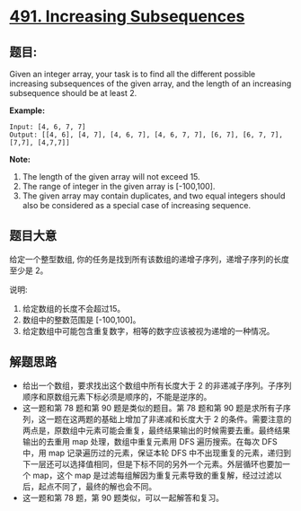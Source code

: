 # [491. Increasing Subsequences](https://leetcode.com/problems/increasing-subsequences/)


## 题目:

Given an integer array, your task is to find all the different possible increasing subsequences of the given array, and the length of an increasing subsequence should be at least 2.

**Example:**

    Input: [4, 6, 7, 7]
    Output: [[4, 6], [4, 7], [4, 6, 7], [4, 6, 7, 7], [6, 7], [6, 7, 7], [7,7], [4,7,7]]

**Note:**

1. The length of the given array will not exceed 15.
2. The range of integer in the given array is [-100,100].
3. The given array may contain duplicates, and two equal integers should also be considered as a special case of increasing sequence.



## 题目大意


给定一个整型数组, 你的任务是找到所有该数组的递增子序列，递增子序列的长度至少是 2。

说明:

1. 给定数组的长度不会超过15。
2. 数组中的整数范围是 [-100,100]。
3. 给定数组中可能包含重复数字，相等的数字应该被视为递增的一种情况。




## 解题思路


- 给出一个数组，要求找出这个数组中所有长度大于 2 的非递减子序列。子序列顺序和原数组元素下标必须是顺序的，不能是逆序的。
- 这一题和第 78 题和第 90 题是类似的题目。第 78 题和第 90 题是求所有子序列，这一题在这两题的基础上增加了非递减和长度大于 2 的条件。需要注意的两点是，原数组中元素可能会重复，最终结果输出的时候需要去重。最终结果输出的去重用 map 处理，数组中重复元素用 DFS 遍历搜索。在每次 DFS 中，用 map 记录遍历过的元素，保证本轮 DFS 中不出现重复的元素，递归到下一层还可以选择值相同，但是下标不同的另外一个元素。外层循环也要加一个  map，这个 map 是过滤每组解因为重复元素导致的重复解，经过过滤以后，起点不同了，最终的解也会不同。
- 这一题和第 78 题，第 90 题类似，可以一起解答和复习。
